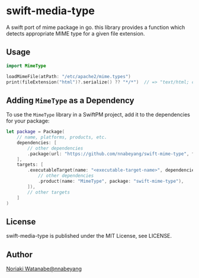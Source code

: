 # swift-media-type

A swift port of mime package in go.
this library provides a function which detects appropriate MIME type for a given file extension.

## Usage

```swift
import MimeType

loadMimeFile(atPath: "/etc/apache2/mime.types")
print(fileExtension("html")?.serialize() ?? "*/*")  // => "text/html; charset=utf-8"
```

## Adding `MimeType` as a Dependency

To use the `MimeType` library in a SwiftPM project, 
add it to the dependencies for your package:

```swift
let package = Package(
    // name, platforms, products, etc.
    dependencies: [
        // other dependencies
        .package(url: "https://github.com/nnabeyang/swift-mime-type", from: "0.0.0"),
    ],
    targets: [
        .executableTarget(name: "<executable-target-name>", dependencies: [
            // other dependencies
            .product(name: "MimeType", package: "swift-mime-type"),
        ]),
        // other targets
    ]
)
```

## License

swift-media-type is published under the MIT License, see LICENSE.

## Author
[Noriaki Watanabe@nnabeyang](https://twitter.com/nnabeyang)

